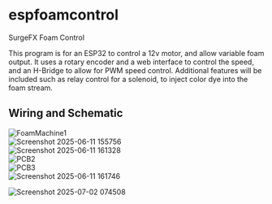# espfoamcontrol
SurgeFX Foam Control

This program is for an ESP32 to control a 12v motor, and allow variable foam output. It uses a rotary encoder and a web interface to control the speed, and an H-Bridge to allow for PWM speed control. 
Additional features will be included such as relay control for a solenoid, to inject color dye into the foam stream.  

## Wiring and Schematic

![FoamMachine1](https://github.com/user-attachments/assets/cebfa078-48c4-4998-bf73-f549c292f36a)  
![Screenshot 2025-06-11 155756](https://github.com/user-attachments/assets/f9aa86e3-af2f-42ff-8e2f-39472c741b23)  
![Screenshot 2025-06-11 161328](https://github.com/user-attachments/assets/9b3ddf33-8a29-4946-92b0-fe6831305d97)  
![PCB2](https://github.com/user-attachments/assets/814d6247-c12e-4a90-af42-5c6c97b74fa3)  
![PCB3](https://github.com/user-attachments/assets/71561678-2167-4e50-a5d8-fdf5c034b158)  
![Screenshot 2025-06-11 161746](https://github.com/user-attachments/assets/40a34985-e53f-4125-acfa-513a10ddabe5)  


![Screenshot 2025-07-02 074508](https://github.com/user-attachments/assets/cafa6c1a-32dd-4088-899b-3e47e10933db)


